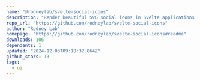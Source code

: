 ```yaml
---
name: "@rodneylab/svelte-social-icons"
description: "Render beautiful SVG social icons in Svelte applications."
repo_url: "https://github.com/rodneylab/svelte-social-icons"
author: "Rodney Lab"
homepage: "https://github.com/rodneylab/svelte-social-icons#readme"
downloads: 106
dependents: 1
updated: "2024-12-03T09:18:32.864Z"
github_stars: 13
tags: 
  - ui
---
```

